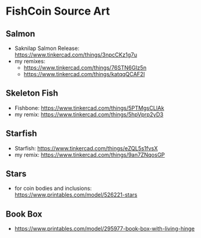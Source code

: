# FishCoin Source Art

## Salmon

- Saknilap Salmon Release: https://www.tinkercad.com/things/3npcCKz1g7u
- my remixes:
  - https://www.tinkercad.com/things/76STN6GIz5n
  - https://www.tinkercad.com/things/katqqQCAF2I

## Skeleton Fish

- Fishbone: https://www.tinkercad.com/things/5PTMgsCLlAk
- my remix: https://www.tinkercad.com/things/5hpVprp2yD3

## Starfish

- Starfish: https://www.tinkercad.com/things/eZQL5s1fvsX
- my remix: https://www.tinkercad.com/things/9an7ZNqosGP

## Stars

- for coin bodies and inclusions: https://www.printables.com/model/526221-stars

## Book Box

- https://www.printables.com/model/295977-book-box-with-living-hinge
